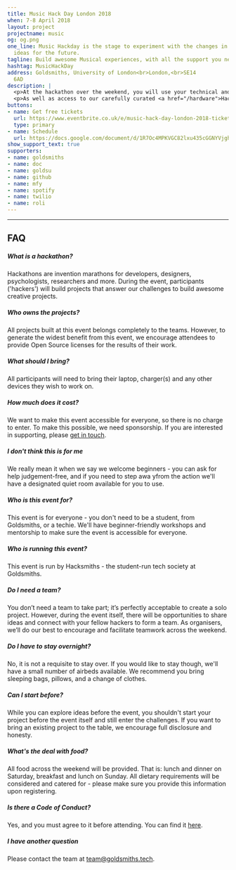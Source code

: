 ```yaml
---
title: Music Hack Day London 2018
when: 7-8 April 2018
layout: project
projectname: music
og: og.png
one_line: Music Hackday is the stage to experiment with the changes in music and develop
  ideas for the future.
tagline: Build awesome Musical experiences, with all the support you need.
hashtag: MusicHackDay
address: Goldsmiths, University of London<br>London,<br>SE14
  6AD
description: |
  <p>At the hackathon over the weekend, you will use your technical and creative skills to make something wonderful, engaging and musical - anything you build will be awesome. We'll provide you with food, drink, electricity and internet, so that you can get on with the real work - making cool and engaging projects!</p>
  <p>As well as access to our carefully curated <a href="/hardware">Hacksmiths Hardware Lab</a>, expect support from mentors and even more useful workshops for the duration of the event.</p>
buttons:
- name: Get free tickets
  url: https://www.eventbrite.co.uk/e/music-hack-day-london-2018-tickets-44154280642
  type: primary
- name: Schedule
  url: https://docs.google.com/document/d/1R7Oc4MPKVGC82lxu435cGGNYVjghS07ojf6e28pqgfc/edit?usp=sharing
show_support_text: true
supporters:
- name: goldsmiths
- name: doc
- name: goldsu
- name: github
- name: mfy
- name: spotify
- name: twilio
- name: roli
---
```

<hr>
<section class="project-faq">
  <div class="container">
    <h2>FAQ</h2>
    <div class="row">
      <div class="col-md-4">
        <div class="text-block">
          <h5>What is a hackathon?</h5>
          <p>Hackathons are invention marathons for developers, designers, psychologists, researchers and more. During the event, participants ('hackers') will build projects that answer our challenges to build awesome creative projects.</p>
        </div>
        <div class="text-block">
          <h5>Who owns the projects?</h5>
          <p>All projects built at this event belongs completely to the teams. However, to generate the widest benefit from this event, we encourage attendees to provide Open Source licenses for the results of their work.</p>
        </div>
        <div class="text-block">
          <h5>What should I bring?</h5>
          <p>All participants will need to bring their laptop, charger(s) and any other devices they wish to work on.</p>
        </div>
        <div class="text-block">
          <h5>How much does it cost?</h5>
          <p>We want to make this event accessible for everyone, so there is no charge to enter. To make this possible, we need sponsorship. If you are interested in supporting, please <a href="/contact">get in touch</a>.</p>
        </div>
        <div class="text-block">
          <h5>I don't think this is for me</h5>
          <p>We really mean it when we say we welcome beginners - you can ask for help judgement-free, and if you need to step awa yfrom the action we'll have a designated quiet room available for you to use.</p>
        </div>
      </div>
      <div class="col-md-4">
        <div class="text-block">
          <h5>Who is this event for?</h5>
          <p>This event is for everyone - you don't need to be a student, from Goldsmiths, or a techie. We'll have beginner-friendly workshops and mentorship to make sure the event is accessible for everyone.</p>
        </div>
        <div class="text-block">
          <h5>Who is running this event?</h5>
          <p>This event is run by Hacksmiths - the student-run tech society at Goldsmiths.</p>
        </div>
        <div class="text-block">
          <h5>Do I need a team?</h5>
          <p>You don’t need a team to take part; it’s perfectly acceptable to create a solo project. However, during the event itself, there will be opportunities to share ideas and connect with your fellow hackers to form a team. As organisers, we’ll do our best to encourage and facilitate teamwork across the weekend.</p>
        </div>
        <div class="text-block">
          <h5>Do I have to stay overnight?</h5>
          <p>No, it is not a requisite to stay over. If you would like to stay though, we'll have a small number of airbeds available. We recommend you bring sleeping bags, pillows, and a change of clothes.</p>
        </div>
      </div>
      <div class="col-md-4">
        <div class="text-block">
          <h5>Can I start before?</h5>
          <p>While you can explore ideas before the event, you shouldn't start your project before the event itself and still enter the challenges. If you want to bring an existing project to the table, we encourage full disclosure and honesty.</p>
        </div>
        <div class="text-block">
          <h5>What's the deal with food?</h5>
          <p>All food across the weekend will be provided. That is: lunch and dinner on Saturday, breakfast and lunch on Sunday. All dietary requirements will be considered and catered for - please make sure you provide this information upon registering.</p>
        </div>
        <div class="text-block">
          <h5>Is there a Code of Conduct?</h5>
          <p>Yes, and you must agree to it before attending. You can find it <a href="https://github.com/hacksmiths/code-of-conduct">here</a>.</p>
        </div>
        <div class="text-block">
          <h5>I have another question</h5>
          <p>Please contact the team at <a href="mailto:team@goldsmiths.tech">team@goldsmiths.tech</a>.</p>
        </div>
      </div>
    </div>
  </div>
</section>
